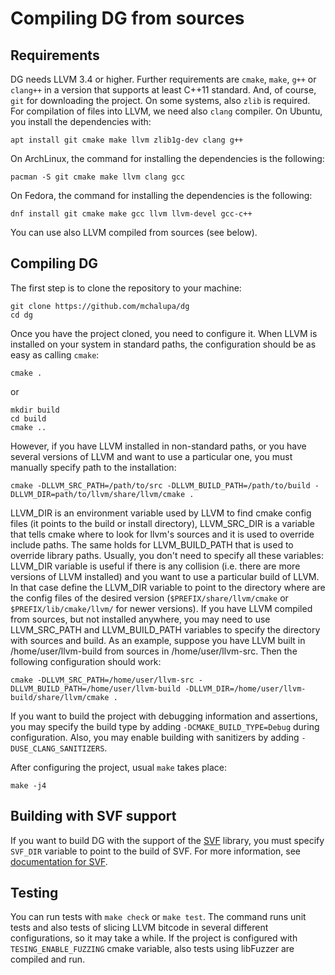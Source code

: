 # Compiling DG from sources

## Requirements

DG needs LLVM 3.4 or higher. Further requirements are `cmake`, `make`, `g++` or `clang++`
in a version that supports at least C++11 standard.
And, of course, `git` for downloading the project. On some systems,
also `zlib` is required. For compilation of files into LLVM, we need also `clang`
compiler. On Ubuntu, you install the dependencies with:

```
apt install git cmake make llvm zlib1g-dev clang g++
```

On ArchLinux, the command for installing the dependencies is the following:

```
pacman -S git cmake make llvm clang gcc
```

On Fedora, the command for installing the dependencies is the following:

```
dnf install git cmake make gcc llvm llvm-devel gcc-c++
```

You can use also LLVM compiled from sources (see below).

## Compiling DG

The first step is to clone the repository to your machine:

```
git clone https://github.com/mchalupa/dg
cd dg
```

Once you have the project cloned, you need to configure it. When LLVM is installed on your system in standard paths,
the configuration should be as easy as calling `cmake`:

```
cmake .
```
or
```
mkdir build
cd build
cmake ..
```

However, if you have LLVM installed in non-standard paths, or you have several versions of LLVM and want to use a particular one, you must manually specify path to the installation:

```
cmake -DLLVM_SRC_PATH=/path/to/src -DLLVM_BUILD_PATH=/path/to/build -DLLVM_DIR=path/to/llvm/share/llvm/cmake .
```

LLVM\_DIR is an environment variable used by LLVM to find cmake config files
(it points to the build or install directory),
LLVM\_SRC\_DIR is a variable that tells cmake where to look for llvm's sources
and it is used to override include paths. The same holds for LLVM\_BUILD\_PATH
that is used to override library paths. Usually, you don't need to specify
all these variables: LLVM\_DIR variable is useful if there is any collision (i.e. there are more versions of LLVM installed) and you want to use a particular build of LLVM. In that case define the LLVM\_DIR variable to point to the directory where
are the config files of the desired version (`$PREFIX/share/llvm/cmake` or `$PREFIX/lib/cmake/llvm/` for newer versions).
If you have LLVM compiled from sources, but not installed anywhere,
you may need to use LLVM\_SRC\_PATH and LLVM\_BUILD\_PATH variables to specify the directory with sources and build.
As an example, suppose you have LLVM built in /home/user/llvm-build from
sources in /home/user/llvm-src. Then the following configuration should work:

```
cmake -DLLVM_SRC_PATH=/home/user/llvm-src -DLLVM_BUILD_PATH=/home/user/llvm-build -DLLVM_DIR=/home/user/llvm-build/share/llvm/cmake .
```

If you want to build the project with debugging information and assertions, you may specify the build type
by adding `-DCMAKE_BUILD_TYPE=Debug` during configuration. Also, you may enable building with sanitizers
by adding `-DUSE_CLANG_SANITIZERS`.


After configuring the project, usual `make` takes place:

```
make -j4
```


## Building with SVF support

If you want to build DG with the support of the [SVF](https://github.com/SVF-tools/SVF) library, you must specify
`SVF_DIR` variable to point to the build of SVF. For more information, see [documentation for SVF](SVF.md).

## Testing

You can run tests with `make check` or `make test`. The command runs unit tests and also tests of slicing LLVM bitcode
in several different configurations, so it may take a while. If the project is configured with `TESING_ENABLE_FUZZING`
cmake variable, also tests using libFuzzer are compiled and run.
